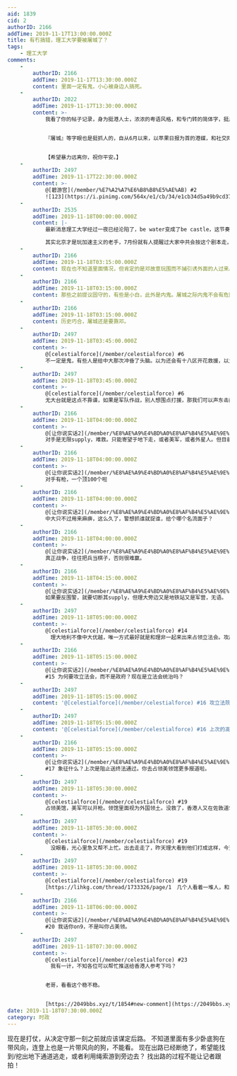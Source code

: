 ```yaml
---
aid: 1839
cid: 2
authorID: 2166
addTime: 2019-11-17T13:00:00.000Z
title: 有冇搞错，理工大学要被屠城了？
tags:
    - 理工大学
comments:
    -
        authorID: 2166
        addTime: 2019-11-17T13:30:00.000Z
        content: 里面一定有鬼，小心被身边人搞死。
    -
        authorID: 2022
        addTime: 2019-11-17T13:30:00.000Z
        content: >-
            我看了你的帖子记录，身为挺港人士，浓浓的粤语风格，和专门转的简体字，挺用心的。


            『屠城』等字眼也是挺抓人的，自从6月以来，以苹果日报为首的港媒，和社交网络，也已经“屠城”、“血洗”了快半年了，可能死了几十万人了吧，希望你在港要保护好自己的生命，千万不要被解放军的砖头打死，或者被大陆人淋汽油烧掉，也小心。


            【希望暴力远离你，祝你平安。】
    -
        authorID: 2497
        addTime: 2019-11-17T22:30:00.000Z
        content: >-
            @[碧游宫](/member/%E7%A2%A7%E6%B8%B8%E5%AE%AB) #2
            ![123](https://i.pinimg.com/564x/e1/cb/34/e1cb34d5a49b9cd37ce792fc26cf1c18.jpg)
    -
        authorID: 2535
        addTime: 2019-11-18T00:00:00.000Z
        content: |-
            最新消息理工大学经过一夜已经沦陷了，be water变成了be castle，这节奏被带的。

            其实北京才是玩加速主义的老手，7月份就有人提醒过大家中共会按这个剧本走，只能说中共又一次胜利了，恐怕这个教训世人永远也学不到。
    -
        authorID: 2166
        addTime: 2019-11-18T03:15:00.000Z
        content: 现在也不知道里面情况，但肯定的是邓故意玩围而不捕引诱外面的人过来。建议救援者行动前先放无人机观察清楚里面情况，不要盲头苍蝇般乱撞。
    -
        authorID: 2166
        addTime: 2019-11-18T03:15:00.000Z
        content: 那些之前提议固守的，有些是小白，此外是内鬼。屠城之际内鬼不会有危险的，反而会背后打你几棍。希望香港人能看清楚问题所在，下次坚决割席。
    -
        authorID: 2166
        addTime: 2019-11-18T03:15:00.000Z
        content: 历史巧合，屠城还是要靠邓。
    -
        authorID: 2497
        addTime: 2019-11-18T03:45:00.000Z
        content: >-
            @[celestialforce](/member/celestialforce) #6
            不一定是鬼，有些人是给中大那次冲昏了头脑。以为还会有十八区开花救援，以为坚持到天明黑警就会撤。不同的是中大那次校长亲自上前线吃TG，中大全体旧生声援，HKTV的老董是中大旧生还亲自回前线声援。中大那次的物资补给一直没断过，中大那次黑警撤后，声援的人还自发开发天亮，开启了黎明行动开端。这次理大校长一早就放弃了他们，还FB叫他们早点投降，补给物资给不去，很多人照常上班，声援的少之又少。唯今之计，唯有和理非占领中环，勇武焚烧政府办公建筑物。我相信这次6点以后增援的2000警力，绝对是驻港解放军，香港警队30000人，前线执勤不过10000左右。不可能还有机动早上增援的，这绝对是内地党卫军。
    -
        authorID: 2497
        addTime: 2019-11-18T03:45:00.000Z
        content: >-
            @[celestialforce](/member/celestialforce) #6
            无大台就是这点不靠谱，如果是军队作战，别人想围点打援，那我们可以声东击西。再次占领立法会，看他们撤不撤过来。打砸西环政总
    -
        authorID: 2166
        addTime: 2019-11-18T04:00:00.000Z
        content: >-
            @[让你说实话2](/member/%E8%AE%A9%E4%BD%A0%E8%AF%B4%E5%AE%9E%E8%AF%9D2) #8
            对手是无限supply，难救。只能寄望于地下走，或者美军，或者外星人。但目前里面是否攻陷都未可知，起码先派无人机去探，否则盲撞真是荒谬。话说要走当然是夜遁，哪有昼遁之理？
    -
        authorID: 2166
        addTime: 2019-11-18T04:00:00.000Z
        content: >-
            @[让你说实话2](/member/%E8%AE%A9%E4%BD%A0%E8%AF%B4%E5%AE%9E%E8%AF%9D2) #9
            对手有枪，一个顶100个啦
    -
        authorID: 2166
        addTime: 2019-11-18T04:00:00.000Z
        content: >-
            @[让你说实话2](/member/%E8%AE%A9%E4%BD%A0%E8%AF%B4%E5%AE%9E%E8%AF%9D2) #8
            中大只不过用来麻痹，这么久了，警想抓谁就捉谁，给个哪个名流面子？
    -
        authorID: 2166
        addTime: 2019-11-18T04:00:00.000Z
        content: >-
            @[让你说实话2](/member/%E8%AE%A9%E4%BD%A0%E8%AF%B4%E5%AE%9E%E8%AF%9D2) #9
            真正战争，往往把兵当棋子，否则很难赢。
    -
        authorID: 2166
        addTime: 2019-11-18T04:15:00.000Z
        content: >-
            @[让你说实话2](/member/%E8%AE%A9%E4%BD%A0%E8%AF%B4%E5%AE%9E%E8%AF%9D2) #9
            如果要反围警，就要切断其supply，但理大旁边又是地铁站又是军营，无语。
    -
        authorID: 2497
        addTime: 2019-11-18T05:00:00.000Z
        content: >-
            @[celestialforce](/member/celestialforce) #14
            　理大地利不像中大优越，唯一方式最好就是和理非一起来出来占领立法会。攻敌所必救，焚烧360商铺和政府办事处，一次总要出动一架冲锋车。到处打多些动手清路障的蓝丝，打一次人少至少要出动一台冲锋车，人多起码黑警要抽调十台才敢来。
    -
        authorID: 2166
        addTime: 2019-11-18T05:15:00.000Z
        content: >-
            @[让你说实话2](/member/%E8%AE%A9%E4%BD%A0%E8%AF%B4%E5%AE%9E%E8%AF%9D2)
            #15 为何要攻立法会，而不是政府？现在是立法会统治吗？
    -
        authorID: 2497
        addTime: 2019-11-18T05:15:00.000Z
        content: '@[celestialforce](/member/celestialforce) #16 攻立法院肯定要回防，立法院象征意义大。'
    -
        authorID: 2497
        addTime: 2019-11-18T05:15:00.000Z
        content: '@[celestialforce](/member/celestialforce) #16 上次的高潮就是占领立法会。全球媒体都会报道'
    -
        authorID: 2166
        addTime: 2019-11-18T05:15:00.000Z
        content: >-
            @[让你说实话2](/member/%E8%AE%A9%E4%BD%A0%E8%AF%B4%E5%AE%9E%E8%AF%9D2)
            #17 象征什么？上次是阻止送终法通过。你去占领美领馆更多报道啦。
    -
        authorID: 2497
        addTime: 2019-11-18T05:30:00.000Z
        content: >-
            @[celestialforce](/member/celestialforce) #19
            占领美馆，美军可以开枪。领馆里面视为外国领土。没救了，香港人又在佐敦道筑伞阵和警方对峙，筑起防线在集体吃催泪弹。这么多人，分一些出去烧铺，烧政府建筑物多好呀。全集中在各条战线和警力对峙，人家又没损伤，催泪弹又不是花他家的钱，随便乱射大陆国货一大堆。要攻敌所必救！攻敌所必救！攻敌所必救！对峙有用，但作用不大。只是对峙又冲不破警方的防线，香港的黑警你冲到近前他还能开真枪，到时还不是又四散。
    -
        authorID: 2497
        addTime: 2019-11-18T05:30:00.000Z
        content: >-
            @[celestialforce](/member/celestialforce) #19
            　没眼看，光心里急又帮不上忙。出去走走了，昨天理大看到他们打成这样，今天没心情都不上班了。
    -
        authorID: 2497
        addTime: 2019-11-18T05:30:00.000Z
        content: >-
            @[celestialforce](/member/celestialforce) #19
            [https://lihkg.com/thread/1733326/page/1　几个人看着一堆人，和理非的战斗力不行啊。](https://lihkg.com/thread/1733326/page/1%E3%80%80%E5%87%A0%E4%B8%AA%E4%BA%BA%E7%9C%8B%E7%9D%80%E4%B8%80%E5%A0%86%E4%BA%BA%EF%BC%8C%E5%92%8C%E7%90%86%E9%9D%9E%E7%9A%84%E6%88%98%E6%96%97%E5%8A%9B%E4%B8%8D%E8%A1%8C%E5%95%8A%E3%80%82)
    -
        authorID: 2166
        addTime: 2019-11-18T06:00:00.000Z
        content: >-
            @[让你说实话2](/member/%E8%AE%A9%E4%BD%A0%E8%AF%B4%E5%AE%9E%E8%AF%9D2)
            #20 我话你on9，不是叫你占美领。
    -
        authorID: 2497
        addTime: 2019-11-18T07:30:00.000Z
        content: >-
            @[celestialforce](/member/celestialforce) #23
            　我有一计，不知各位可以帮忙推送给香港人参考下吗？　


            老哥，看看这个稳不稳。


            [https://2049bbs.xyz/t/1854#new-comment](https://2049bbs.xyz/t/1854#new-comment)
date: 2019-11-18T07:30:00.000Z
category: 时政
---
```


现在是打仗，从决定守那一刻之前就应该谋定后路。 不知道里面有多少卧底狗在带风向，连登上也是一片带风向的狗，不能看。 现在出路已经断绝了，希望能找到/挖出地下通道逃走，或者利用绳索游到旁边去？ 找出路的过程不能让记者跟拍！
